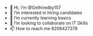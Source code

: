- 👋 Hi, I’m @Gethiredby157
- 👀 I’m interested in hiring candidates
- 🌱 I’m currently learning basics
- 💞️ I’m looking to collaborate on IT Skills
- 📫 How to reach me 8208427378

<!---
Gethiredby157/Gethiredby157 is a ✨ special ✨ repository because its `README.md` (this file) appears on your GitHub profile.
You can click the Preview link to take a look at your changes.
--->

